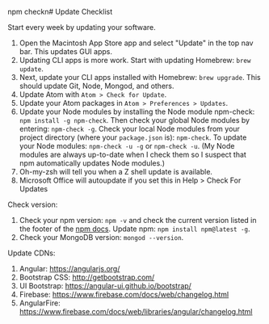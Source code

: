 npm checkn# Update Checklist

Start every week by updating your software.

1. Open the Macintosh App Store app and select "Update" in the top nav bar. This updates GUI apps.
2. Updating CLI apps is more work. Start with updating Homebrew: ```brew update```.
3. Next, update your CLI apps installed with Homebrew: ```brew upgrade```. This should update Git, Node, Mongod, and others.
4. Update Atom with ```Atom > Check for Update```.
5. Update your Atom packages in ```Atom > Preferences > Updates```.
6. Update your Node modules by installing the Node module npm-check: ```npm install -g npm-check```. Then check your global Node modules by entering: ```npm-check -g```. Check your local Node modules from your project directory (where your ```package.json``` is): ```npm-check```. To update your Node modules: ```npm-check -u -g``` or ```npm-check -u```. (My Node modules are always up-to-date when I check them so I suspect that npm automatically updates Node modules.)
7. Oh-my-zsh will tell you when a Z shell update is available.
8. Microsoft Office will autoupdate if you set this in Help > Check For Updates

Check version:

1. Check your npm version: ```npm -v``` and check the current version listed in the footer of the [npm docs](https://dos.npmjs.com/getting-started/installing-node). Update npm: ```npm install npm@latest -g```.
2. Check your MongoDB version: ```mongod --version```.


Update CDNs:

1. Angular: https://angularjs.org/
2. Bootstrap CSS: http://getbootstrap.com/
3. UI Bootstrap: https://angular-ui.github.io/bootstrap/
4. Firebase: https://www.firebase.com/docs/web/changelog.html
5. AngularFire: https://www.firebase.com/docs/web/libraries/angular/changelog.html
